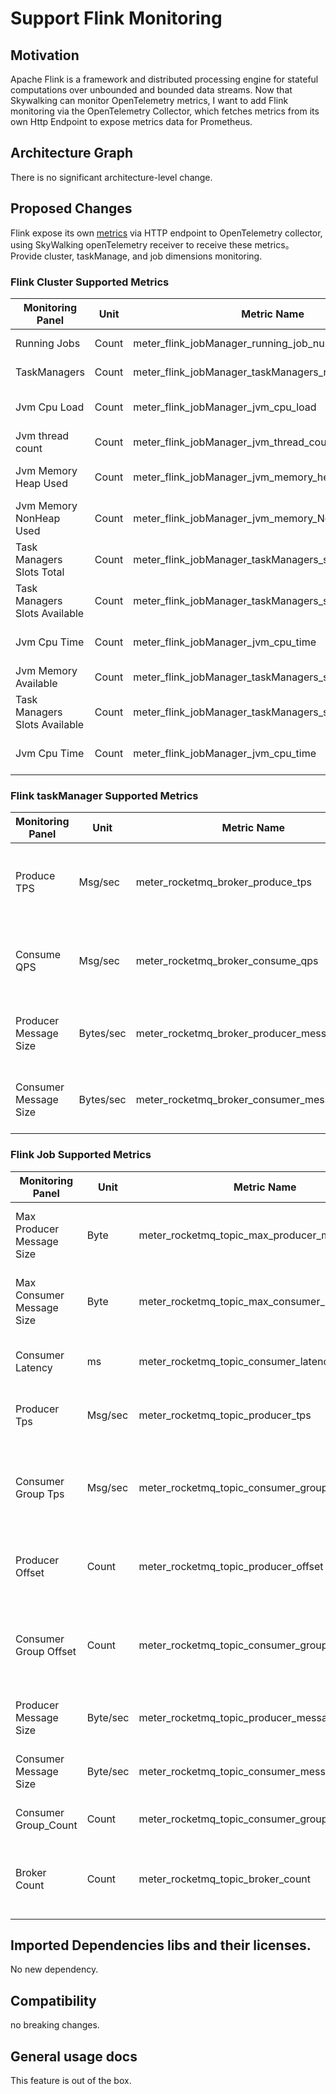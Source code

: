 # Support Flink Monitoring
## Motivation
Apache Flink is a framework and distributed processing engine for stateful computations over unbounded and bounded data streams. Now that Skywalking can monitor OpenTelemetry metrics, I want to add Flink monitoring via the OpenTelemetry Collector, which fetches metrics from its own Http Endpoint
to expose metrics data for Prometheus.

## Architecture Graph
There is no significant architecture-level change.

## Proposed Changes
Flink expose its own [metrics](https://docs.konghq.com/hub/kong-inc/prometheus/) via HTTP endpoint to OpenTelemetry collector, using SkyWalking openTelemetry receiver to receive these metrics。
Provide cluster, taskManage, and job dimensions monitoring.

### Flink Cluster Supported Metrics

| Monitoring Panel              | Unit  | Metric Name                                           | Description                            | Data Source      |
|-------------------------------|-------|-------------------------------------------------------|----------------------------------------|------------------|
| Running Jobs                  | Count | meter_flink_jobManager_running_job_number             | The number of running jobs.            | Flink JobManager |
| TaskManagers                  | Count | meter_flink_jobManager_taskManagers_registered_number | The number of taskManagers.            | Flink JobManager |
| Jvm Cpu Load                  | Count | meter_flink_jobManager_jvm_cpu_load                   | The number of the Jvm cpu load.        | Flink JobManager |
| Jvm thread count              | Count | meter_flink_jobManager_jvm_thread_count               | The number of jvm threads.             | Flink JobManager |
| Jvm Memory Heap Used          | Count | meter_flink_jobManager_jvm_memory_heap_used           | The amount of jvm memory used.         | Flink JobManager |
| Jvm Memory NonHeap Used       | Count | meter_flink_jobManager_jvm_memory_NonHeap_used        | The amount of jvm nonHeap memory used. | Flink JobManager |
| Task Managers Slots Total     | Count | meter_flink_jobManager_taskManagers_slots_total       | The number of total slots.             | Flink JobManager |
| Task Managers Slots Available | Count | meter_flink_jobManager_taskManagers_slots_available   | The number of available slots.         | Flink JobManager |
| Jvm Cpu Time                  | Count | meter_flink_jobManager_jvm_cpu_time                   | The cpu time used by the JVM.          | Flink JobManager |
| Jvm Memory Available     | Count | meter_flink_jobManager_taskManagers_slots_total       | The number of total slots.             | Flink JobManager |
| Task Managers Slots Available | Count | meter_flink_jobManager_taskManagers_slots_available   | The number of available slots.         | Flink JobManager |
| Jvm Cpu Time                  | Count | meter_flink_jobManager_jvm_cpu_time                   | The cpu time used by the JVM.          | Flink JobManager |


### Flink taskManager Supported Metrics

| Monitoring Panel                           |Unit        | Metric Name                                                             | Description                                        | Data Source        |
|--------------------------------------------|------------|-------------------------------------------------------------------------|----------------------------------------------------|--------------------|
| Produce TPS                                | Msg/sec    | meter_rocketmq_broker_produce_tps                                       | The number of broker produces messages per second. | Flink taskManager  |
| Consume QPS                                | Msg/sec    | meter_rocketmq_broker_consume_qps                                       | The number of broker consumes messages per second. | Flink taskManager  |
| Producer Message Size                      | Bytes/sec  | meter_rocketmq_broker_producer_message_size                             | The max size of the messages produced per second.  | Flink taskManager  |
| Consumer Message Size                      | Bytes/sec  | meter_rocketmq_broker_consumer_message_size                             | The max size of the messages consumed per second.  | Flink taskManager  |

### Flink Job Supported Metrics

| Monitoring Panel          | Unit      | Metric Name                                                      | Description                                                           | Data Source        |
|---------------------------|-----------|------------------------------------------------------------------|-----------------------------------------------------------------------|--------------------|
| Max Producer Message Size | Byte      | meter_rocketmq_topic_max_producer_message_size                   | The maximum number of messages produced.                              | Flink JobManager   |
| Max Consumer Message Size | Byte      | meter_rocketmq_topic_max_consumer_message_size                   | The maximum number of messages consumed.                              | RocketMQ Exporter  |
| Consumer Latency          | ms        | meter_rocketmq_topic_consumer_latency                            | Consumption delay time of a consumer group.                           | RocketMQ Exporter  |
| Producer Tps              | Msg/sec   | meter_rocketmq_topic_producer_tps                                | The number of messages produced per second.                           | RocketMQ Exporter  |
| Consumer Group Tps        | Msg/sec   | meter_rocketmq_topic_consumer_group_tps                          | The number of messages consumed per second per consumer group.        | RocketMQ Exporter  |
| Producer Offset           | Count     | meter_rocketmq_topic_producer_offset                             | The max progress of a topic's production message.                     | RocketMQ Exporter  |
| Consumer Group Offset     | Count     | meter_rocketmq_topic_consumer_group_offset                       | The max progress of a topic's consumption message per consumer group. | RocketMQ Exporter  |
| Producer Message Size     | Byte/sec  | meter_rocketmq_topic_producer_message_size                       | The max size of messages produced per second.                         | RocketMQ Exporter  |
| Consumer Message Size     | Byte/sec  | meter_rocketmq_topic_consumer_message_size                       | The max size of messages consumed per second.                         | RocketMQ Exporter  |
| Consumer Group_Count      | Count     | meter_rocketmq_topic_consumer_group_count                        | The number of consumer groups.                                        | RocketMQ Exporter  |
| Broker Count              | Count     | meter_rocketmq_topic_broker_count                                | The number of topics that received messages from the producer.        | RocketMQ Exporter  |

## Imported Dependencies libs and their licenses.
No new dependency.

## Compatibility
no breaking changes.

## General usage docs

This feature is out of the box.
